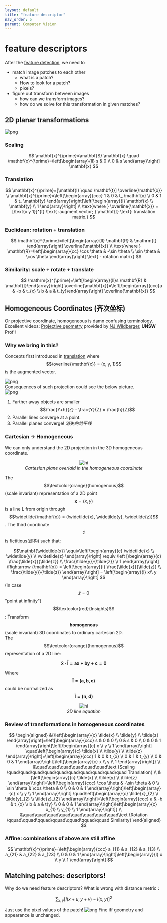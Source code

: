 ```yaml
---
layout: default
title: "feature descriptor"
nav_order: 5
parent: Computer Vision
---
```

<head>
<meta charset="UTF-8">
  <title>Katex</title>
  <link rel="stylesheet" href="https://cdn.jsdelivr.net/npm/katex@0.11.1/dist/katex.min.css" integrity="sha384-zB1R0rpPzHqg7Kpt0Aljp8JPLqbXI3bhnPWROx27a9N0Ll6ZP/+DiW/UqRcLbRjq" crossorigin="anonymous">
  <script defer src="https://cdn.jsdelivr.net/npm/katex@0.11.1/dist/katex.min.js" integrity="sha384-y23I5Q6l+B6vatafAwxRu/0oK/79VlbSz7Q9aiSZUvyWYIYsd+qj+o24G5ZU2zJz" crossorigin="anonymous"></script>
  <script defer src="https://cdn.jsdelivr.net/npm/katex@0.11.1/dist/contrib/auto-render.min.js" integrity="sha384-kWPLUVMOks5AQFrykwIup5lo0m3iMkkHrD0uJ4H5cjeGihAutqP0yW0J6dpFiVkI" crossorigin="anonymous" onload="renderMathInElement(document.body);"></script>
</head>

# feature descriptors
After the [feature detection](https://eetose.github.io/docs/image%20cv/corner/), we need to 

- match image patches to each other
  - what is a patch?
  - How to look for a patch?
  - pixels?
- figure out transform between images
  - how can we transform images?
  - how do we solve for this transformation in given matches?
  
## 2D planar transformations
![png](/assets/image/feature%20descriptor/transformation.jpg)

### Scaling

$$
\mathbf{x}^{\prime}=\mathbf{S} \mathbf{x} \quad \mathbf{x}^{\prime}=\left[\begin{array}{ll}
s & 0 \\
0 & s
\end{array}\right] \mathbf{x}
$$

### <a name="translation"></a> Translation

$$
\mathbf{x}^{\prime}=[\mathbf{I} \quad \mathbf{t}] \overline{\mathbf{x}} \\
\mathbf{x}^{\prime}=\left[\begin{array}{ccc}
1 & 0 & t_ \mathbf{x} \\
0 & 1 & t_ \mathbf{y}
\end{array}\right]\left[\begin{array}{l}
\mathbf{x} \\
\mathbf{y} \\
1
\end{array}\right] \\
\text{where } \overline{\mathbf{x}} = [\text{x y 1}]^{t} \text{ :augment vector; } \mathbf{t} \text{: translation matrix.} 
$$

### Euclidean: rotation + translation

$$
\mathbf{x}^{\prime}=\left[\begin{array}{ll}
\mathbf{R} & \mathrm{t}
\end{array}\right] \overline{\mathbf{x}} \\
\text{where } \mathbf{R}=\left[\begin{array}{cc}
\cos \theta & -\sin \theta \\
\sin \theta & \cos \theta
\end{array}\right] \text{ - rotation matrix}
$$

### Similarity: scale + rotate + translate
 
 $$
 \mathrm{x}^{\prime}=\left[\begin{array}{ll}s \mathbf{R} & \mathbf{t}\end{array}\right] \overline{\mathbf{x}}=\left[\begin{array}{ccc}a & -b & t_{x} \\ b & a & t_{y}\end{array}\right] \overline{\mathbf{x}}
 $$

## Homogeneous Coordinates (齐次坐标)
Or projective coordinate, homogeneous is damn confusing terminology. <br>
Excellent videos: [Projective geometry](https://www.youtube.com/watch?v=NYK0GBQVngs) provided by [NJ Wildberger](https://web.maths.unsw.edu.au/~norman/), **UNSW** Prof！
### Why we bring in this?
Concepts first introduced in [translation](#translation) where $$\overline{\mathbf{x}} = (x, y, 1)$$ is the augmented vector. <br>

![png](/assets/image/feature%20descriptor/pinhole.png) <br> 
Consequences of such projection could see the below picture.<br>
![png](/assets/image/feature%20descriptor/consequence.png)
1. Farther away objects are smaller $$\frac{Y+h}{Z} - \frac{Y}{Z} = \frac{h}{Z}$$
2. Parallel lines converge at a point.
3. Parallel planes converge! *消失的地平线*

### Cartesian -> Homogeneous
We can only understand the 2D projection in the 3D homogeneous coordinate.
<p align = "center">
<img src="/assets/image/feature%20descriptor/homo.png" alt="hi" class="inline"/><br>
<em>Cartesian plane overlaid in the homogeneous coordinate</em>
</p>

The $$\textcolor{orange}{homogenous}$$(scale invariant) representation of a 2D point $$ \mathbf{x} = (x,y)$$ is a line L from origin through $$\widetilde{\mathbf{x}} = (\widetilde{x}, \widetilde{y}, \widetilde{z})$$. The third coordinate $$\widetilde{z}$$ is fictitious(虚构) such that:

$$\mathbf{\widetilde{x}} \equiv\left[\begin{array}{c}
\widetilde{x} \\
\widetilde{y} \\
\widetilde{z}
\end{array}\right] \equiv  \left [\begin{array}{c}
\frac{\tilde{x}}{\tilde{z}} \\
\frac{\tilde{y}}{\tilde{z}} \\
1
\end{array}\right] \Rightarrow {\mathbf{x}} = \left[\begin{array}{l}
\frac{\tilde{x}}{\tilde{z}} \\
\frac{\tilde{y}}{\tilde{z}}
\end{array}\right] = 
\left[\begin{array}{l} x\\ y \end{array}\right]
$$
(In case $$\tilde{z}=0$$ "point at infinity")<br>
$$\textcolor{red}{Insights}$$: Transform $$\mathbf{homogenous}$$ (scale invariant) 3D coordinates to ordinary cartesian 2D. <br>
The $$\textcolor{orange}{homogenous}$$ representation of a 2D line:

$$
\mathbf{\widetilde{x} \cdot \mathbf{\widetilde{l}} = ax+by+c=0} 
$$

Where $$\mathbf{\widetilde{l}=(a,b,c)}$$ could be normalized as $$\mathbf{\widetilde{l}=(\mathbf{n}, d)}$$
<p align = "center">
<img src="/assets/image/feature%20descriptor/line.jpg" alt="hi" class="inline"/><br>
<em>2D line equation</em>
</p>

### Review of transformations in homogeneous coordinates
$$
\begin{aligned}
&{\left[\begin{array}{c}
\tilde{x} \\
\tilde{y} \\
\tilde{z}
\end{array}\right]=\left[\begin{array}{ccc}
s & 0 & 0 \\
0 & s & 0 \\
0 & 0 & 1
\end{array}\right]\left[\begin{array}{c}
x \\
y \\
1
\end{array}\right] \quad\left[\begin{array}{c}
\tilde{x} \\
\tilde{y} \\
\tilde{z}
\end{array}\right]=\left[\begin{array}{ccc}
1 & 0 & t_{x} \\
0 & 1 & t_{y} \\
0 & 0 & 1
\end{array}\right]\left[\begin{array}{c}
x \\
y \\
1
\end{array}\right]} \\
&\quad\quad\quad\quad\quad\quad\text {Scaling \quad\quad\quad\quad\quad\quad\quad\quad\quad\quad Translation} \\
&{\left[\begin{array}{c}
\tilde{x} \\
\tilde{y} \\
\tilde{z}
\end{array}\right]=\left[\begin{array}{ccc}
\cos \theta & -\sin \theta & 0 \\
\sin \theta & \cos \theta & 0 \\
0 & 0 & 1
\end{array}\right]\left[\begin{array}{c}
x \\
y \\
1
\end{array}\right] \quad\left[\begin{array}{c}
\tilde{x}_{2} \\
\tilde{y}_{2} \\
\tilde{z}_{2}
\end{array}\right]=\left[\begin{array}{ccc}
a & -b & t_{x} \\
b & a & t{y} \\
0 & 0 & 1
\end{array}\right]\left[\begin{array}{c}
x_{1} \\
y_{1} \\
1
\end{array}\right]} \\
&\quad\quad\quad\quad\quad\quad\quad\quad\text {Rotation \qquad\qquad\qquad\qquad\qquad\qquad\qquad Similarity} 
\end{aligned}
$$
### Affine: combinations of above are still affine

$$
\mathbf{x}^{\prime}=\left[\begin{array}{ccc}
a_{11} & a_{12} & a_{13} \\
a_{21} & a_{22} & a_{23} \\
0 & 0 & 1
\end{array}\right]\left[\begin{array}{l}
x \\
y \\
1
\end{array}\right]
$$


## Matching patches: **descriptors**!
Why do we need feature descriptors? What is wrong with distance metric： 

$$\sum_{x,y} [I(x+u, y+v)-I(x, y)]^{2}$$

Just use the pixel values of the patch!
![png](/assets/image/feature%20descriptor/image%20patch.jpg)
Fine iff geometry and appearance is unchanged.



<!--  we must determine which features come from corresponding locations in different images.
Corner detector does not the degree of overlap between two patches. it just look for good corners. -->
